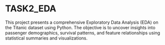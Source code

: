 # TASK2_EDA
This project presents a comprehensive Exploratory Data Analysis (EDA) on the Titanic dataset using Python. The objective is to uncover insights into passenger demographics, survival patterns, and feature relationships using statistical summaries and visualizations.
